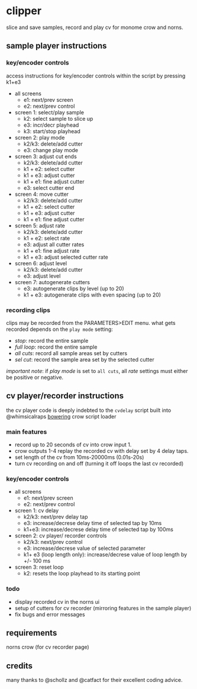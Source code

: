 # clipper
slice and save samples, record and play cv for monome crow and norns. 

## sample player instructions

### key/encoder controls
access instructions for key/encoder controls within the script by pressing k1+e3

* all screens
  * e1: next/prev screen
  * e2: next/prev control
* screen 1: select/play sample 
  * k2: select sample to slice up
  * e3: incr/decr playhead
  * k3: start/stop playhead
* screen 2: play mode
  * k2/k3: delete/add cutter
  * e3: change play mode
* screen 3: adjust cut ends
  * k2/k3: delete/add cutter
  * k1 + e2: select cutter
  * k1 + e3: adjust cutter
  * k1 + e1: fine adjust cutter
  * e3: select cutter end
* screen 4: move cutter
  * k2/k3: delete/add cutter
  * k1 + e2: select cutter
  * k1 + e3: adjust cutter
  * k1 + e1: fine adjust cutter
* screen 5: adjust rate
  * k2/k3: delete/add cutter
  * k1 + e2: select rate
  * e3: adjust all cutter rates
  * k1 + e1: fine adjust rate
  * k1 + e3: adjust selected cutter rate
* screen 6: adjust level
  * k2/k3: delete/add cutter
  * e3: adjust level
* screen 7: autogenerate cutters
  * e3: autogenerate clips by level (up to 20)
  * k1 + e3: autogenerate clips with even spacing (up to 20)

### recording clips
clips may be recorded from the PARAMETERS>EDIT menu. what gets recorded depends on the `play mode` setting:
* *stop*: record the entire sample 
* *full loop*: record the entire sample 
* *all cuts*: record all sample areas set by cutters
* *sel cut*: record the sample area set by the selected cutter

*important note*: if *play mode* is set to `all cuts`, all *rate* settings must either be positive or negative. 

## cv player/recorder instructions

the cv player code is deeply indebted to the `cvdelay` script built into @whimsicalraps [bowering](https://github.com/whimsicalraps/bowering) crow script loader

### main features
* record up to 20 seconds of cv into crow input 1. 
* crow outputs 1-4 replay the recorded cv with delay set by 4 delay taps. 
* set length of the cv from 10ms-20000ms (0.01s-20s)
* turn cv recording on and off (turning it off loops the last cv recorded)

### key/encoder controls
* all screens
  * e1: next/prev screen
  * e2: next/prev control
* screen 1: cv delay
  * k2/k3: next/prev delay tap
  * e3: increase/decrese delay time of selected tap by 10ms
  * k1+e3: increase/decrese delay time of selected tap by 100ms
* screen 2: cv player/ recorder controls
  * k2/k3: next/prev control
  * e3: increase/decrese value of selected parameter
  * k1+ e3 (loop length only): increase/decrese value of loop length by +/- 100 ms
* screen 3: reset loop
  * k2: resets the loop playhead to its starting point 

### todo
* display recorded cv in the norns ui
* setup of cutters for cv recorder (mirroring features in the sample player)
* fix bugs and error messages

## requirements
norns
crow (for cv recorder page)

## credits
many thanks to @schollz and @catfact for their excellent coding advice.

